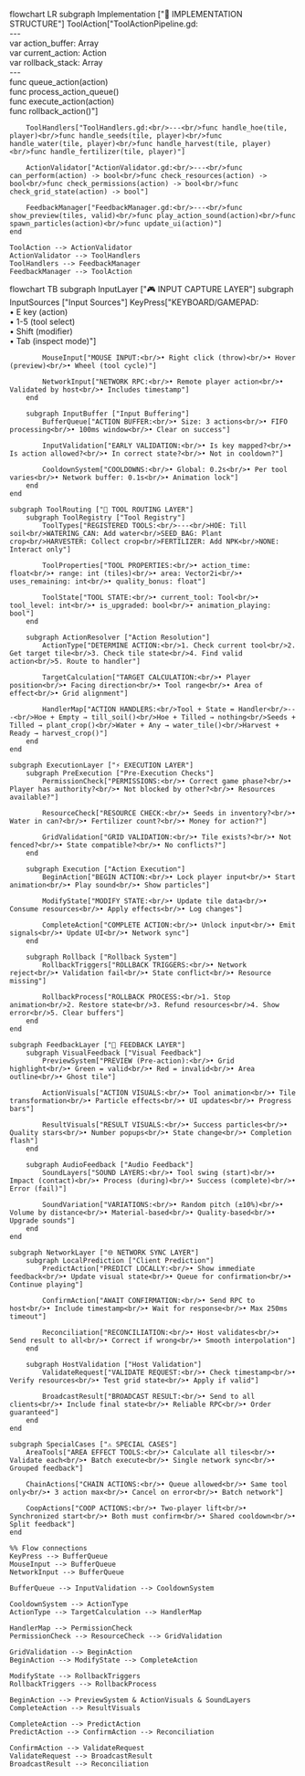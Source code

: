 flowchart LR
    subgraph Implementation ["🔧 IMPLEMENTATION STRUCTURE"]
        ToolAction["ToolActionPipeline.gd:<br/>---<br/>var action_buffer: Array<br/>var current_action: Action<br/>var rollback_stack: Array<br/>---<br/>func queue_action(action)<br/>func process_action_queue()<br/>func execute_action(action)<br/>func rollback_action()"]
        
        ToolHandlers["ToolHandlers.gd:<br/>---<br/>func handle_hoe(tile, player)<br/>func handle_seeds(tile, player)<br/>func handle_water(tile, player)<br/>func handle_harvest(tile, player)<br/>func handle_fertilizer(tile, player)"]
        
        ActionValidator["ActionValidator.gd:<br/>---<br/>func can_perform(action) -> bool<br/>func check_resources(action) -> bool<br/>func check_permissions(action) -> bool<br/>func check_grid_state(action) -> bool"]
        
        FeedbackManager["FeedbackManager.gd:<br/>---<br/>func show_preview(tiles, valid)<br/>func play_action_sound(action)<br/>func spawn_particles(action)<br/>func update_ui(action)"]
    end

    ToolAction --> ActionValidator
    ActionValidator --> ToolHandlers
    ToolHandlers --> FeedbackManager
    FeedbackManager --> ToolAction
	
flowchart TB
    subgraph InputLayer ["🎮 INPUT CAPTURE LAYER"]
        subgraph InputSources ["Input Sources"]
            KeyPress["KEYBOARD/GAMEPAD:<br/>• E key (action)<br/>• 1-5 (tool select)<br/>• Shift (modifier)<br/>• Tab (inspect mode)"]
            
            MouseInput["MOUSE INPUT:<br/>• Right click (throw)<br/>• Hover (preview)<br/>• Wheel (tool cycle)"]
            
            NetworkInput["NETWORK RPC:<br/>• Remote player action<br/>• Validated by host<br/>• Includes timestamp"]
        end

        subgraph InputBuffer ["Input Buffering"]
            BufferQueue["ACTION BUFFER:<br/>• Size: 3 actions<br/>• FIFO processing<br/>• 100ms window<br/>• Clear on success"]
            
            InputValidation["EARLY VALIDATION:<br/>• Is key mapped?<br/>• Is action allowed?<br/>• In correct state?<br/>• Not in cooldown?"]
            
            CooldownSystem["COOLDOWNS:<br/>• Global: 0.2s<br/>• Per tool varies<br/>• Network buffer: 0.1s<br/>• Animation lock"]
        end
    end

    subgraph ToolRouting ["🔧 TOOL ROUTING LAYER"]
        subgraph ToolRegistry ["Tool Registry"]
            ToolTypes["REGISTERED TOOLS:<br/>---<br/>HOE: Till soil<br/>WATERING_CAN: Add water<br/>SEED_BAG: Plant crop<br/>HARVESTER: Collect crop<br/>FERTILIZER: Add NPK<br/>NONE: Interact only"]
            
            ToolProperties["TOOL PROPERTIES:<br/>• action_time: float<br/>• range: int (tiles)<br/>• area: Vector2i<br/>• uses_remaining: int<br/>• quality_bonus: float"]
            
            ToolState["TOOL STATE:<br/>• current_tool: Tool<br/>• tool_level: int<br/>• is_upgraded: bool<br/>• animation_playing: bool"]
        end

        subgraph ActionResolver ["Action Resolution"]
            ActionType["DETERMINE ACTION:<br/>1. Check current tool<br/>2. Get target tile<br/>3. Check tile state<br/>4. Find valid action<br/>5. Route to handler"]
            
            TargetCalculation["TARGET CALCULATION:<br/>• Player position<br/>• Facing direction<br/>• Tool range<br/>• Area of effect<br/>• Grid alignment"]
            
            HandlerMap["ACTION HANDLERS:<br/>Tool + State = Handler<br/>---<br/>Hoe + Empty → till_soil()<br/>Hoe + Tilled → nothing<br/>Seeds + Tilled → plant_crop()<br/>Water + Any → water_tile()<br/>Harvest + Ready → harvest_crop()"]
        end
    end

    subgraph ExecutionLayer ["⚡ EXECUTION LAYER"]
        subgraph PreExecution ["Pre-Execution Checks"]
            PermissionCheck["PERMISSIONS:<br/>• Correct game phase?<br/>• Player has authority?<br/>• Not blocked by other?<br/>• Resources available?"]
            
            ResourceCheck["RESOURCE CHECK:<br/>• Seeds in inventory?<br/>• Water in can?<br/>• Fertilizer count?<br/>• Money for action?"]
            
            GridValidation["GRID VALIDATION:<br/>• Tile exists?<br/>• Not fenced?<br/>• State compatible?<br/>• No conflicts?"]
        end

        subgraph Execution ["Action Execution"]
            BeginAction["BEGIN ACTION:<br/>• Lock player input<br/>• Start animation<br/>• Play sound<br/>• Show particles"]
            
            ModifyState["MODIFY STATE:<br/>• Update tile data<br/>• Consume resources<br/>• Apply effects<br/>• Log changes"]
            
            CompleteAction["COMPLETE ACTION:<br/>• Unlock input<br/>• Emit signals<br/>• Update UI<br/>• Network sync"]
        end

        subgraph Rollback ["Rollback System"]
            RollbackTriggers["ROLLBACK TRIGGERS:<br/>• Network reject<br/>• Validation fail<br/>• State conflict<br/>• Resource missing"]
            
            RollbackProcess["ROLLBACK PROCESS:<br/>1. Stop animation<br/>2. Restore state<br/>3. Refund resources<br/>4. Show error<br/>5. Clear buffers"]
        end
    end

    subgraph FeedbackLayer ["🎨 FEEDBACK LAYER"]
        subgraph VisualFeedback ["Visual Feedback"]
            PreviewSystem["PREVIEW (Pre-action):<br/>• Grid highlight<br/>• Green = valid<br/>• Red = invalid<br/>• Area outline<br/>• Ghost tile"]
            
            ActionVisuals["ACTION VISUALS:<br/>• Tool animation<br/>• Tile transformation<br/>• Particle effects<br/>• UI updates<br/>• Progress bars"]
            
            ResultVisuals["RESULT VISUALS:<br/>• Success particles<br/>• Quality stars<br/>• Number popups<br/>• State change<br/>• Completion flash"]
        end

        subgraph AudioFeedback ["Audio Feedback"]
            SoundLayers["SOUND LAYERS:<br/>• Tool swing (start)<br/>• Impact (contact)<br/>• Process (during)<br/>• Success (complete)<br/>• Error (fail)"]
            
            SoundVariation["VARIATIONS:<br/>• Random pitch (±10%)<br/>• Volume by distance<br/>• Material-based<br/>• Quality-based<br/>• Upgrade sounds"]
        end
    end

    subgraph NetworkLayer ["🌐 NETWORK SYNC LAYER"]
        subgraph LocalPrediction ["Client Prediction"]
            PredictAction["PREDICT LOCALLY:<br/>• Show immediate feedback<br/>• Update visual state<br/>• Queue for confirmation<br/>• Continue playing"]
            
            ConfirmAction["AWAIT CONFIRMATION:<br/>• Send RPC to host<br/>• Include timestamp<br/>• Wait for response<br/>• Max 250ms timeout"]
            
            Reconciliation["RECONCILIATION:<br/>• Host validates<br/>• Send result to all<br/>• Correct if wrong<br/>• Smooth interpolation"]
        end

        subgraph HostValidation ["Host Validation"]
            ValidateRequest["VALIDATE REQUEST:<br/>• Check timestamp<br/>• Verify resources<br/>• Test grid state<br/>• Apply if valid"]
            
            BroadcastResult["BROADCAST RESULT:<br/>• Send to all clients<br/>• Include final state<br/>• Reliable RPC<br/>• Order guaranteed"]
        end
    end

    subgraph SpecialCases ["⚠️ SPECIAL CASES"]
        AreaTools["AREA EFFECT TOOLS:<br/>• Calculate all tiles<br/>• Validate each<br/>• Batch execute<br/>• Single network sync<br/>• Grouped feedback"]
        
        ChainActions["CHAIN ACTIONS:<br/>• Queue allowed<br/>• Same tool only<br/>• 3 action max<br/>• Cancel on error<br/>• Batch network"]
        
        CoopActions["COOP ACTIONS:<br/>• Two-player lift<br/>• Synchronized start<br/>• Both must confirm<br/>• Shared cooldown<br/>• Split feedback"]
    end

    %% Flow connections
    KeyPress --> BufferQueue
    MouseInput --> BufferQueue
    NetworkInput --> BufferQueue
    
    BufferQueue --> InputValidation --> CooldownSystem
    
    CooldownSystem --> ActionType
    ActionType --> TargetCalculation --> HandlerMap
    
    HandlerMap --> PermissionCheck
    PermissionCheck --> ResourceCheck --> GridValidation
    
    GridValidation --> BeginAction
    BeginAction --> ModifyState --> CompleteAction
    
    ModifyState --> RollbackTriggers
    RollbackTriggers --> RollbackProcess
    
    BeginAction --> PreviewSystem & ActionVisuals & SoundLayers
    CompleteAction --> ResultVisuals
    
    CompleteAction --> PredictAction
    PredictAction --> ConfirmAction --> Reconciliation
    
    ConfirmAction --> ValidateRequest
    ValidateRequest --> BroadcastResult
    BroadcastResult --> Reconciliation
	
